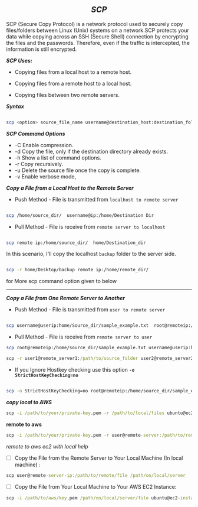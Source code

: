 $$SCP$$
---

SCP (Secure Copy Protocol) is a network protocol used to securely copy files/folders between Linux (Unix) systems on a network.SCP protects your data while copying across an SSH (Secure Shell) connection by encrypting the files and the passwords. 
Therefore, even if the traffic is intercepted, the information is still encrypted.


_**SCP Uses:**_


 * Copying files from a local host to a remote host.
 
 * Copying files from a remote host to a local host.
 
 * Copying files between two remote servers.


_**Syntax**_

```bash

scp <option> source_file_name username@destination_host:destination_folder

```

_**SCP Command Options**_

* -C	Enable compression.
* -d	Copy the file, only if the destination directory already exists.
* -h	Show a list of command options.
* -r	Copy recursively.
* -u	Delete the source file once the copy is complete.
* -v	Enable verbose mode,



_**Copy a File from a Local Host to the Remote Server**_

* Push Method - File is transmitted from `localhost to remote server` 

```bash 

scp /home/source_dir/  username@ip:/home/Destination Dir

```

* Pull Method - File is receive from `remote server to localhost`

```bash

scp remote ip:/home/source_dir/  home/Destination_dir 

```

In this scenario, I'll copy the localhost `backup` folder to the server side.

```bash

scp -r home/Desktop/backup remote ip:/home/remote_dir/

```

for More scp command option given to below

---

_**Copy a File from One Remote Server to Another**_


* Push Method - File is transmitted from `user to remote server` 
 
```bash

scp username@userip:home/Source_dir/sample_example.txt  root@remoteip:/home/Destination_dir/

```
* Pull Method - File is receive from `remote server to user`
 
```bash
scp root@remoteip:/home/source_dir/sample_example.txt username@userip:home/Destination_dir/
```
```cmd
scp -r user1@remote_server1:/path/to/source_folder user2@remote_server2:/path/to/destination_folder
```

* If you Ignore Hostkey checking use this option **`-o StrictHostKeyChecking=no`**

```bash

scp -o StrictHostKeyChecking=no root@remoteip:/home/source_dir/sample_example.txt username@userip:home/Destination_dir/

```

_**copy local to AWS**_

```cmd
scp -i /path/to/your/private-key.pem -r /path/to/local/files ubuntu@ec2-instance-public-ip:/path/on/ec2/instance
```

**remote to aws**

```cmd
scp -i /path/to/your/private-key.pem -r user@remote-server:/path/to/remote/files /path/on/ec2/instance
```

_remote to aws ec2 with local help_

- [ ] Copy the File from the Remote Server to Your Local Machine (In local machine) :

```cmd
scp user@remote-server-ip:/path/to/remote/file /path/on/local/server
```
- [ ] Copy the File from Your Local Machine to Your AWS EC2 Instance:

```cmd
scp -i /path/to/aws/key.pem /path/on/local/server/file ubuntu@ec2-instance-ip:/path/on/ec2/
```

